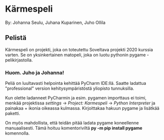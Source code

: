 # Kärmespeli

By: Johanna Seulu, Juhana Kuparinen, Juho Ollila

## Pelistä

Kärmespeli on projekti, joka on toteutettu Soveltava projekti 2020 kurssia varten.
Se on yksinkertainen matopeli, joka on luotu pythonin pygame -pelikirjastolla.

### Huom. Juho ja Johanna!

Peliä on luultavasti helpointa kehittää PyCharm IDE:llä. Saatte ladattua
"professional" version kehitysympäristöstä yliopisto tunnuksilla.

Kun olette ladanneet PyCharmin ja esim. pygamen importtaus ei toimi,
menkää projektissa _settings_ -> _Project: Karmespeli_ -> _Python Interpreter_
 ja painakaa + ikonia oikeassa kulmassa. Kirjoittakaa hakuun pygame ja lisätkää paketti.
 
 On myös mahdollista, että teidän pitää ladata pygame koneellenne manuaalisesti.
 Tämä hoituu komentoriviltä __py -m pip install pygame__ komennolla.